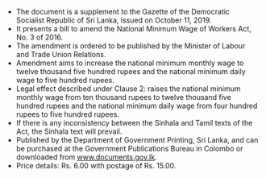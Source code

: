 - The document is a supplement to the Gazette of the Democratic Socialist Republic of Sri Lanka, issued on October 11, 2019.
- It presents a bill to amend the National Minimum Wage of Workers Act, No. 3 of 2016.
- The amendment is ordered to be published by the Minister of Labour and Trade Union Relations.
- Amendment aims to increase the national minimum monthly wage to twelve thousand five hundred rupees and the national minimum daily wage to five hundred rupees.
- Legal effect described under Clause 2: raises the national minimum monthly wage from ten thousand rupees to twelve thousand five hundred rupees and the national minimum daily wage from four hundred rupees to five hundred rupees.
- If there is any inconsistency between the Sinhala and Tamil texts of the Act, the Sinhala text will prevail.
- Published by the Department of Government Printing, Sri Lanka, and can be purchased at the Government Publications Bureau in Colombo or downloaded from www.documents.gov.lk.
- Price details: Rs. 6.00 with postage of Rs. 15.00.